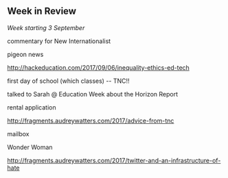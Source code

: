 ## Week in Review

_Week starting 3 September_

commentary for New Internationalist

pigeon news

http://hackeducation.com/2017/09/06/inequality-ethics-ed-tech

first day of school (which classes) -- TNC!!

talked to Sarah @ Education Week about the Horizon Report

rental application

http://fragments.audreywatters.com/2017/advice-from-tnc

mailbox

Wonder Woman

http://fragments.audreywatters.com/2017/twitter-and-an-infrastructure-of-hate
